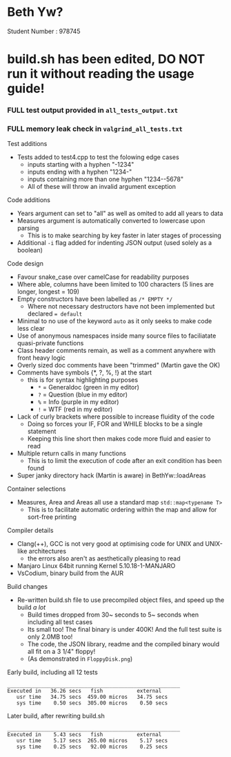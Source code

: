 <!--
 *  +---------------------------------------+
 *  | BETH YW? WELSH GOVERNMENT DATA PARSER |
 *  +---------------------------------------+
 *
 *  AUTHOR: 978745
 *
 *  This file contains information regarding the implementation of this project.
 -->

# Beth Yw?

Student Number : 978745

# build.sh has been edited, DO NOT run it without reading the usage guide!

### FULL test output provided in `all_tests_output.txt`
### FULL memory leak check in `valgrind_all_tests.txt`

Test additions
 - Tests added to test4.cpp to test the folowing edge cases
   - inputs starting with a hyphen "-1234"
   - inputs ending with a hyphen "1234-"
   - inputs containing more than one hyphen "1234--5678"
   - All of these will throw an invalid argument exception

Code additions
 - Years argument can set to "all" as well as omited to add all years to data
 - Measures argument is automatically converted to lowercase upon parsing
   - This is to make searching by key faster in later stages of processing
 - Additional `-i` flag added for indenting JSON output (used solely as a boolean)

Code design
 - Favour snake_case over camelCase for readability purposes
 - Where able, columns have been limited to 100 characters (5 lines are longer, longest = 109)
 - Empty constructors have been labelled as `/* EMPTY */`
   - Where not necessary destructors have not been implemented but declared `= default`
 - Minimal to no use of the keyword `auto` as it only seeks to make code less clear
 - Use of anonymous namespaces inside many source files to faciliatate quasi-private functions
 - Class header comments remain, as well as a comment anywhere with front heavy logic
 - Overly sized doc comments have been "trimmed" (Martin gave the OK)
 - Comments have symbols {*, ?, %, !} at the start
   - this is for syntax highlighting purposes
     - `*` = Generaldoc (green in my editor)
     - `?` = Question (blue in my editor)
     - `%` = Info (purple in my editor)
     - `!` = WTF (red in my editor)
 - Lack of curly brackets where possible to increase fluidity of the code
   - Doing so forces your IF, FOR and WHILE blocks to be a single statement
   - Keeping this line short then makes code more fluid and easier to read
 - Multiple return calls in many functions
   - This is to limit the execution of code after an exit condition has been found
 - Super janky directory hack (Martin is aware) in BethYw::loadAreas

Container selections
 - Measures, Area and Areas all use a standard map `std::map<typename T>`
   - This is to facilitate automatic ordering within the map and allow for sort-free printing

Compiler details
 - Clang(++), GCC is not very good at optimising code for UNIX and UNIX-like architectures
   - the errors also aren't as aesthetically pleasing to read
 - Manjaro Linux 64bit running Kernel 5.10.18-1-MANJARO
 - VsCodium, binary build from the AUR

Build changes
 - Re-written build.sh file to use precompiled object files, and speed up the build *a lot*
   - Build times dropped from 30~ seconds to 5~ seconds when including all test cases
   - Its small too! The final binary is under 400K! And the full test suite is only 2.0MB too!
    - The code, the JSON library, readme and the compiled binary would all fit on a 3 1/4" floppy!
    - (As demonstrated in `FloppyDisk.png`)

Early build, including all 12 tests
```
________________________________________________________
Executed in   36.26 secs   fish           external
   usr time   34.75 secs  459.00 micros   34.75 secs
   sys time    0.50 secs  305.00 micros    0.50 secs
```

Later build, after rewriting build.sh
```
________________________________________________________
Executed in    5.43 secs   fish           external
   usr time    5.17 secs  265.00 micros    5.17 secs
   sys time    0.25 secs   92.00 micros    0.25 secs
```
